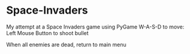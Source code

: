 # Space-Invaders
My attempt at a Space Invaders game using PyGame
W-A-S-D to move:
Left Mouse Button to shoot bullet

When all enemies are dead, return to main menu
